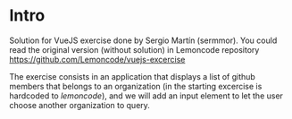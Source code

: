 # Intro

Solution for VueJS exercise done by Sergio Martín (sermmor). You could read the original version (without solution) in Lemoncode repository https://github.com/Lemoncode/vuejs-excercise

The exercise consists in an application that displays a list of github members that
belongs to an organization (in the starting excercise is hardcoded to _lemoncode_), and 
we will add an input element to let the user choose another organization to query.
